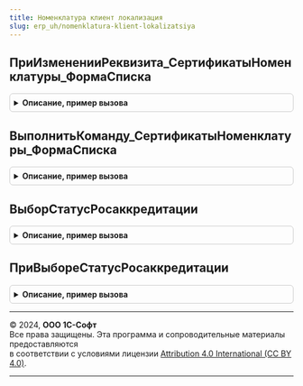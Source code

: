```yaml
---
title: Номенклатура клиент локализация
slug: erp_uh/nomenklatura-klient-lokalizatsiya
---
```



## ПриИзмененииРеквизита_СертификатыНоменклатуры_ФормаСписка
<details style="margin: 1em 0; padding: 0.5em; border: 1px solid #ccc; border-radius: 6px;">

<summary style="font-weight: bold; cursor: pointer;">Описание, пример вызова</summary>

```bsl

// Обработчик события изменения реквизита формы списка сертификатов номенклатуры.
//
// Параметры:
//	Элемент - ПолеФормы - элемент формы, инициировавший событие.
//	Форма - ФормаКлиентскогоПриложения - форма списка сертификатов номенклатуры, в которой вызвано событие.
//
Процедура ПриИзмененииРеквизита_СертификатыНоменклатуры_ФормаСписка(Элемент, Форма) Экспорт
```

Пример вызова
```bsl
НоменклатураКлиентЛокализация.ПриИзмененииРеквизита_СертификатыНоменклатуры_ФормаСписка(Элемент, Форма) 
```
</details>

## ВыполнитьКоманду_СертификатыНоменклатуры_ФормаСписка
<details style="margin: 1em 0; padding: 0.5em; border: 1px solid #ccc; border-radius: 6px;">

<summary style="font-weight: bold; cursor: pointer;">Описание, пример вызова</summary>

```bsl

// Обработчик команды формы списка сертификатов номенклатуры.
//
// Параметры:
//	Команда - КомандаФормы - команда формы, инициировавшая событие.
//	Форма - ФормаКлиентскогоПриложения - форма списка сертификатов номенклатуры, в которой вызвано событие.
//
Процедура ВыполнитьКоманду_СертификатыНоменклатуры_ФормаСписка(Команда, Форма) Экспорт
```

Пример вызова
```bsl
НоменклатураКлиентЛокализация.ВыполнитьКоманду_СертификатыНоменклатуры_ФормаСписка(Команда, Форма) 
```
</details>

## ВыборСтатусРосаккредитации
<details style="margin: 1em 0; padding: 0.5em; border: 1px solid #ccc; border-radius: 6px;">

<summary style="font-weight: bold; cursor: pointer;">Описание, пример вызова</summary>

```bsl

// Возвращает результат проверки выбранного пользователем поля в списке справочника сертификатов номенклатуры.
//
// Параметры:
//	Поле - ПолеФормы - выбранное поле формы.
//	Элементы -ВсеЭлементыФормы - элементы формы.
//
// Возвращаемое значение:
//	Булево - результат проверки выбранного пользователем поля в списке справочника сертификатов номенклатуры.
//				ИСТИНА - если выбрано поле колонки 'СтатусРосаккредитации'.
//
Функция ВыборСтатусРосаккредитации(Поле, Элементы) Экспорт
```

Пример вызова
```bsl
Результат = НоменклатураКлиентЛокализация.ВыборСтатусРосаккредитации(Поле, Элементы) 
```
</details>

## ПриВыбореСтатусРосаккредитации
<details style="margin: 1em 0; padding: 0.5em; border: 1px solid #ccc; border-radius: 6px;">

<summary style="font-weight: bold; cursor: pointer;">Описание, пример вызова</summary>

```bsl

// Выполняет обработку выбора поля 'СтатусРосаккредитации' в таблице списка справочника сертификатов номенклатуры.
//
// Параметры:
//	ТаблицаФормы - ТаблицаФормы - таблица списка справочника сертификатов номенклатуры.
//	СтандартнаяОбработка - Булево - признак выполнения стандартной обработки вызываемого обработчика события.
//	ИзменитьЭлемент - Булево - признак необходимости изменения выбранного элемента списка справочника сертификатов номенклатуры.
//
Процедура ПриВыбореСтатусРосаккредитации(ТаблицаФормы, СтандартнаяОбработка, ИзменитьЭлемент = Истина) Экспорт
```

Пример вызова
```bsl
НоменклатураКлиентЛокализация.ПриВыбореСтатусРосаккредитации(ТаблицаФормы, СтандартнаяОбработка, ИзменитьЭлемент);
```
</details>

---

© 2024, **ООО 1С-Софт**  
Все права защищены. Эта программа и сопроводительные материалы предоставляются  
в соответствии с условиями лицензии [Attribution 4.0 International (CC BY 4.0)](https://creativecommons.org/licenses/by/4.0/legalcode).

---
